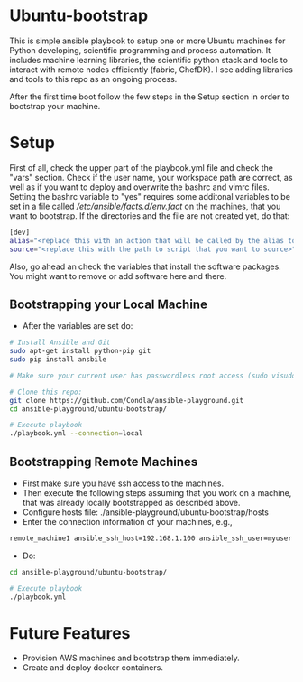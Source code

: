 # Ubuntu-bootstrap

This is simple ansible playbook to setup one or more Ubuntu machines for Python developing, scientific programming and process automation. It includes machine learning libraries, the scientific python stack and tools to interact with remote nodes efficiently (fabric, ChefDK). I see adding libraries and tools to this repo as an ongoing process.

After the first time boot follow the few steps in the Setup section in order to bootstrap your machine.

# Setup
First of all, check the upper part of the playbook.yml file and check the
"vars" section. Check if the user name, your workspace path are correct, as
well as if you want to deploy and overwrite the bashrc and vimrc files.
Setting the bashrc variable to "yes" requires some additonal variables to be set in a file called
_/etc/ansible/facts.d/env.fact_ on the machines, that you want to bootstrap. If
the directories and the file are not created yet, do that:
```bash
[dev]
alias="<replace this with an action that will be called by the alias toDev>"
source="<replace this with the path to script that you want to source>"
```

Also, go ahead an check the variables that install the software packages. You
might want to remove or add software here and there.
## Bootstrapping your Local Machine
* After the variables are set do:
```bash
# Install Ansible and Git
sudo apt-get install python-pip git
sudo pip install ansbile

# Make sure your current user has passwordless root access (sudo visudo)

# Clone this repo:
git clone https://github.com/Condla/ansible-playground.git
cd ansible-playground/ubuntu-bootstrap/

# Execute playbook
./playbook.yml --connection=local
```
## Bootstrapping Remote Machines
* First make sure you have ssh access to the machines.
* Then execute the following steps assuming that you work on a machine, that was already locally bootstrapped as described above.
* Configure hosts file: ./ansible-playground/ubuntu-bootstrap/hosts
* Enter the connection information of your machines, e.g.,
```bash
remote_machine1 ansible_ssh_host=192.168.1.100 ansible_ssh_user=myuser ansible_ssh_pass=mypassword host_key_checking=false
```
* Do:
```bash
cd ansible-playground/ubuntu-bootstrap/

# Execute playbook
./playbook.yml
```

# Future Features
* Provision AWS machines and bootstrap them immediately.
* Create and deploy docker containers.
